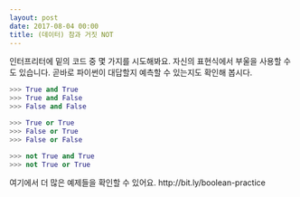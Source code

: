 ```yaml
---
layout: post
date: 2017-08-04 00:00
title: (데이터) 참과 거짓 NOT
---
```


<div id="ppt" markdown="1">
인터프리터에 밑의 코드 중 몇 가지를 시도해봐요. 
자신의 표현식에서 부울을 사용할 수도 있습니다.
곧바로 파이썬이 대답할지 예측할 수 있는지도 확인해 봅시다.

```python
>>> True and True
>>> True and False
>>> False and False

>>> True or True
>>> False or True
>>> False or False

>>> not True and True
>>> not True or True
```
</div>

<div id="desc" markdown="1">
여기에서 더 많은 예제들을 확인할 수 있어요.
http://bit.ly/boolean-practice  
</div>
